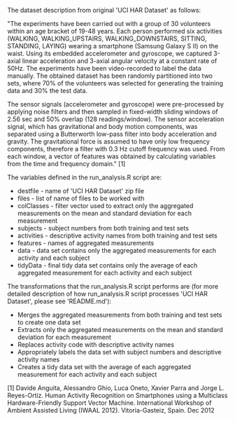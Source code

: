 The dataset description from original 'UCI HAR Dataset' as follows:

"The experiments have been carried out with a group of 30 volunteers within an age bracket of 19-48 years. Each person performed six activities (WALKING, WALKING\_UPSTAIRS, WALKING_DOWNSTAIRS, SITTING, STANDING, LAYING) wearing a smartphone (Samsung Galaxy S II) on the waist. Using its embedded accelerometer and gyroscope, we captured 3-axial linear acceleration and 3-axial angular velocity at a constant rate of 50Hz. The experiments have been video-recorded to label the data manually. The obtained dataset has been randomly partitioned into two sets, where 70% of the volunteers was selected for generating the training data and 30% the test data.

The sensor signals (accelerometer and gyroscope) were pre-processed by applying noise filters and then sampled in fixed-width sliding windows of 2.56 sec and 50% overlap (128 readings/window). The sensor acceleration signal, which has gravitational and body motion components, was separated using a Butterworth low-pass filter into body acceleration and gravity. The gravitational force is assumed to have only low frequency components, therefore a filter with 0.3 Hz cutoff frequency was used. From each window, a vector of features was obtained by calculating variables from the time and frequency domain." [1]

The variables defined in the run_analysis.R script are:

* destfile - name of 'UCI HAR Dataset' zip file
* files - list of name of files to be worked with
* colClasses - filter vector used to extract only the aggregated measurements on the mean and standard deviation for each measurement
* subjects - subject numbers from both training and test sets
* activities - descriptive activity names from both training and test sets
* features - names of aggregated measurements
* data - data set contains only the aggregated measurements for each activity and each subject
* tidyData - final tidy data set contains only the average of each aggregated measurement for each activity and each subject

The transformations that the run\_analysis.R script performs are (for more detailed description of how run_analysis.R script processes 'UCI HAR Dataset', please see 'README.md'):

* Merges the aggregated measurements from both training and test sets to create one data set
* Extracts only the aggregated measurements on the mean and standard deviation for each measurement
* Replaces activity code with descriptive activity names
* Appropriately labels the data set with subject numbers and descriptive activity names
* Creates a tidy data set with the average of each aggregated measurement for each activity and each subject

[1] Davide Anguita, Alessandro Ghio, Luca Oneto, Xavier Parra and Jorge L. Reyes-Ortiz. Human Activity Recognition on Smartphones using a Multiclass Hardware-Friendly Support Vector Machine. International Workshop of Ambient Assisted Living (IWAAL 2012). Vitoria-Gasteiz, Spain. Dec 2012
